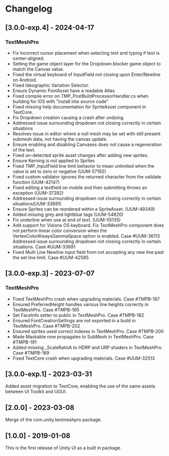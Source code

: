 # Changelog

## [3.0.0-exp.4] - 2024-04-17
### TextMeshPro
- Fix Incorrect cursor placement when selecting text and typing if text is center-aligned.
- Setting the game object layer for the Dropdown blocker game object to match the Canvas value.
- Fixed the virtual keyboard of InputField not closing upon Enter/Newline on Android.
- Fixed Ideographic Variation Selector.
- Ensure Dynamic FontAsset have a readable Atlas
- Fixed compile error on TMP_PostBuildProcessorHandler.cs when building for iOS with "install into source code"
- Fixed missing help documentation for SpriteAsset component in TextCore.
- Fix Dropdown creation causing a crash after undoing.
- Addressed issue surrounding dropdown not closing correctly in certain situations
- Resolves issue in editor where a null mesh may be set with still present submesh data, not having the canvas update.
- Ensure enabling and disabling Canvases does not cause a regeneration of the text.
- Fixed un-detected sprite asset changes after adding new sprites.
- Ensure Kerning is not applied to Sprites
- Fixed TMP_InputField line limit behavior to mean unlimited when the value is set to zero or negative (UUM-57192)
- Fixed custom validator ignores the returned character from the validate function (UUM-42147)
- Fixed editing a textfield on mobile and then submitting throws an exception (UUM-37282)
- Addressed issue surrounding dropdown not closing correctly in certain situations(UUM-33691)
- Ensure Sprites can be reordered within a SpriteAsset. (UUM-49349)
- Added missing grey and lightblue tags (UUM-54820)
- Fix underline when use at end of text. (UUM-55135)
- Add support for Visions OS keyboard.
 Fix TextMeshPro component does not perform linear color conversion when the VertexColorAlwaysGammaSpace option is enabled. Case #UUM-36113
 Addressed issue surrounding dropdown not closing correctly in certain situations. Case #UUM-33691
- Fixed Multi Line Newline input field from not accepting any new line past the set line limit. Case #UUM-42585
## [3.0.0-exp.3] - 2023-07-07
### TextMeshPro
- Fixed TextMeshPro crash when upgrading materials. Case #TMPB-187
- Ensured PreferredHeight handles various line heights correctly in TextMeshPro. Case #TMPB-165
- Set FaceInfo setter to public in TextMeshPro. Case #TMPB-182
- Ensured FontCreationSettings are not exported in a build in TextMeshPro. Case #TMPB-202
- Ensured sprites used correct indexes in TextMeshPro. Case #TMPB-200
- Made Maskable now propagates to SubMesh in TextMeshPro. Case #TMPB-191
- Added missing _ScaleRatioA to HDRP and URP shaders in TextMeshPro. Case #TMPB-169
- Fixed TextCore crash when upgrading materials. Case #UUM-32513

## [3.0.0-exp.1] - 2023-03-31
Added asset migration to TextCore, enabling the use of the same assets between UI Toolkit and UGUI.

## [2.0.0] - 2023-03-08
Merge of the com.unity.textmeshpro package.

## [1.0.0] - 2019-01-08
This is the first release of Unity UI as a built in package.
